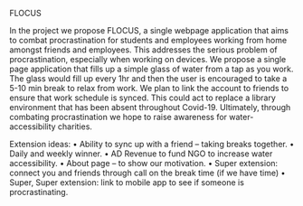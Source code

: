 FLOCUS 

In the project we propose FLOCUS, a single webpage application that aims to combat procrastination for students and employees working from home amongst friends and employees. This addresses the serious problem of procrastination, especially when working on devices. We propose a single page application that fills up a simple glass of water from a tap as you work. The glass would fill up every 1hr and then the user is encouraged to take a 5-10 min break to relax from work. We plan to link the account to friends to ensure that work schedule is synced. This could act to replace a library environment that has been absent throughout Covid-19. Ultimately, through combating procrastination we hope to raise awareness for water-accessibility charities. 
 
Extension ideas: 
•	Ability to sync up with a friend – taking breaks together. 
•	Daily and weekly winner. 
•	AD Revenue to fund NGO to increase water accessibility. 
•	About page – to show our motivation. 
•	Super extension: connect you and friends through call on the break time (if we have time) 
•	Super, Super extension: link to mobile app to see if someone is procrastinating. 
